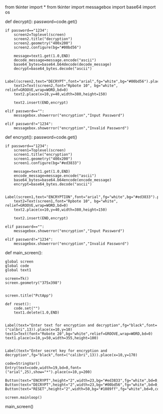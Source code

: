 from tkinter import *
from tkinter import messagebox
import base64
import os

def decrypt():
    password=code.get()

    if password=="1234":
        screen2=Toplevel(screen)
        screen2.title("decryption")
        screen2.geometry("400x200")
        screen2.configure(bg="#00bd56")

        message=text1.get(1.0,END)
        decode_message=message.encode("ascii")
        base64_bytes=base64.b64decode(decode_message)
        decrypt=base64_bytes.decode("ascii")

        Label(screen2,text="DECRYPT",font="arial",fg="white",bg="#00bd56").place(x=10,y=0)
        text2=Text(screen2,font="Rpbote 10", bg="white", relief=GROOVE,wrap=WORD,bd=0)
        text2.place(x=10,y=40,width=380,height=150)

        text2.insert(END,encrypt)                                  

    elif password=="":
        messagebox.showerror("encryption","Input Password")

    elif password!="1234":
        messagebox.showerror("encryption","Invalid Password")
        

def encrypt():
    password=code.get()

    if password=="1234":
        screen1=Toplevel(screen)
        screen1.title("encryption")
        screen1.geometry("400x200")
        screen1.configure(bg="#ed3833")

        message=text1.get(1.0,END)
        encode_message=message.encode("ascii")
        base64_bytes=base64.b64encode(encode_message)
        encrypt=base64_bytes.decode("ascii")

        Label(screen1,text="ENCRYPTION",font="arial",fg="white",bg="#ed3833").place(x=10,y=0)
        text2=Text(screen1,font="Rpbote 10", bg="white", relief=GROOVE,wrap=WORD,bd=0)
        text2.place(x=10,y=40,width=380,height=150)

        text2.insert(END,encrypt)

    elif password=="":
        messagebox.showerror("encryption","Input Password")

    elif password!="1234":
        messagebox.showerror("encryption","Invalid Password")
        
    

def main_screen():

    global screen
    global code
    global text1
    
    screen=Tk()
    screen.geometry("375x398")


    screen.title("PctApp")

    def reset():
        code.set("")
        text1.delete(1.0,END)
                     

    Label(text="Enter text for encryption and decryption",fg="black",font=("calbri",13)).place(x=10,y=10)
    text1=Text(font="Robote 20",bg="white",relief=GROOVE,wrap=WORD,bd=0)
    text1.place(x=10,y=50,width=355,height=100)


    Label(text="Enter secret key for encryption and decryption",fg="black",font=("calibri",13)).place(x=10,y=170)

    code=StringVar()
    Entry(text=code,width=19,bd=0,font=("arial",25),show="*").place(x=10,y=200)

    Button(text="ENCRYPT",height="2",width=23,bg="#ed3833",fg="white",bd=0,command=encrypt).place(x=10,y=250)
    Button(text="DECRYPT",height="2",width=23,bg="#00bd56",fg="white",bd=0,command=decrypt).place(x=200,y=250)
    Button(text="RESET",height="2",width=50,bg="#1089ff",fg="white",bd=0,command=reset).place(x=10,y=300)

    screen.mainloop()


main_screen()

